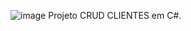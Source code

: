 ![image](https://github.com/jeffersonamcosta/csharp_cadastro_cliente/assets/94564651/0cd133d0-bb70-4092-af8a-27954213bf03)
Projeto CRUD CLIENTES em C#.
